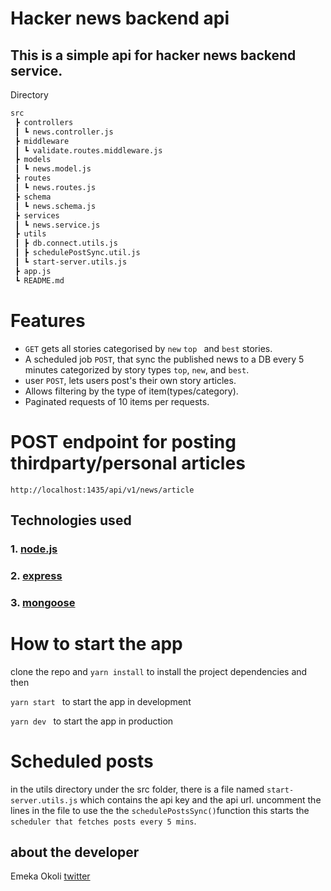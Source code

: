 # Hacker news backend api

## This is a simple api for hacker news backend service.

Directory
```bash
src
 ┣ controllers
 ┃ ┗ news.controller.js
 ┣ middleware
 ┃ ┗ validate.routes.middleware.js
 ┣ models
 ┃ ┗ news.model.js
 ┣ routes
 ┃ ┗ news.routes.js
 ┣ schema
 ┃ ┗ news.schema.js
 ┣ services
 ┃ ┗ news.service.js
 ┣ utils
 ┃ ┣ db.connect.utils.js
 ┃ ┣ schedulePostSync.util.js
 ┃ ┗ start-server.utils.js
 ┣ app.js
 ┗ README.md
 ```
# Features 
- `GET` gets all stories categorised by `new` `top ` and  `best` stories.
- A scheduled job `POST`, that sync the published news to a DB every 5 minutes categorized by story types `top`, `new`, and `best`.
- user `POST`, lets users post's their own story articles.
- Allows filtering by the type of item(types/category).
- Paginated requests of 10 items per requests.

# POST endpoint for posting thirdparty/personal articles
`http://localhost:1435/api/v1/news/article`


## Technologies used
### 1. [node.js](https://nodejs.org/)
### 2. [express](https://expressjs.com/)
### 3. [mongoose](https://mongoosejs.com/)

# How to start the app
clone the repo and `yarn install` to install the project dependencies and then 

`yarn start ` to start the app in development

`yarn dev ` to start the app in production

# Scheduled posts
in the utils directory under the src folder, there is a file named `start-server.utils.js` which contains the api key and the api url.
uncomment the lines in the file to use the the `schedulePostsSync()`function this starts the `scheduler that fetches posts every 5 mins`.


## about the developer
Emeka Okoli
[twitter](https://twitter.com/emyokoli)